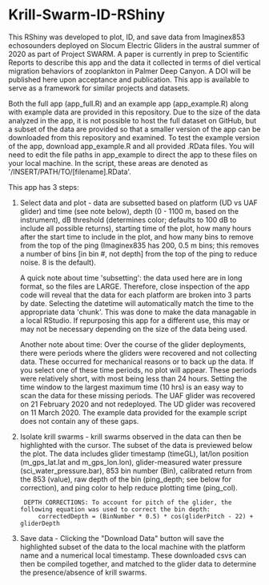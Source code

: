 # Krill-Swarm-ID-RShiny

This RShiny was developed to plot, ID, and save data from Imaginex853 echosounders deployed on Slocum Electric Gliders in the austral summer of 2020 as part of Project SWARM. A paper is currently in prep to Scientific Reports to describe this app and the data it collected in terms of diel vertical migration behaviors of zooplankton in Palmer Deep Canyon. A DOI will be published here upon acceptance and publication. This app is available to serve as a framework for similar projects and datasets. 

Both the full app (app_full.R) and an example app (app_example.R) along with example data are provided in this repository. Due to the size of the data analyzed in the app, it is not possible to host the full dataset on GitHub, but a subset of the data are provided so that a smaller version of the app can be downloaded from this repository and examined. To test the example version of the app, download app_example.R and all provided .RData files. You will need to edit the file paths in app_example to direct the app to these files on your local machine. In the script, these areas are denoted as '/INSERT/PATH/TO/[filename].RData'. 

This app has 3 steps: 
1) Select data and plot - data are subsetted based on platform (UD vs UAF glider) and time (see note below), depth (0 - 1100 m, based on the instrument), dB threshold (determines color; defaults to 100 dB to include all possible returns), starting time of the plot, how many hours after the start time to include in the plot, and how many bins to remove from the top of the ping (Imaginex835 has 200, 0.5 m bins; this removes a number of bins [in bin #, not depth] from the top of the ping to reduce noise. 8 is the default). 
    	
	A quick note about time 'subsetting': the data used here are in long format, so the files are LARGE. Therefore, close inspection of the app code will reveal that the data for each platform are broken into 3 parts by date. Selecting the datetime will automatically match the time to the appropriate data 'chunk'. This was done to make the data managable in a local RStudio. If repurposing this app for a different use, this may or may not be necessary depending on the size of the data being used. 
	
	Another note about time: Over the course of the glider deployments, there were periods where the gliders were recovered and not collecting data. These occurred for mechanical reasons or to back up the data. If you select one of these time periods, no plot will appear. These periods were relatively short, with most being less than 24 hours. Setting the time window to the largest maximum time (10 hrs) is an easy way to scan the data for these missing periods. The UAF glider was recovered on 21 February 2020 and not redeployed. The UD glider was recovered on 11 March 2020. The example data provided for the example script does not contain any of these gaps. 

2) Isolate krill swarms - krill swarms observed in the data can then be highlighted with the cursor. The subset of the data is previewed below the plot. The data includes glider timestamp (timeGL), lat/lon position (m_gps_lat.lat and m_gps_lon.lon), glider-measured water pressure (sci_water_pressure.bar), 853 bin number (Bin), calibrated return from the 853 (value), raw depth of the bin (ping_depth; see below for correction), and ping color to help reduce plotting time (ping_col). 
    
		DEPTH CORRECTIONS: To account for pitch of the glider, the following equation was used to correct the bin depth: 
            correctedDepth = (BinNumber * 0.5) * cos(gliderPitch - 22) + gliderDepth

3) Save data - Clicking the "Download Data" button will save the highlighted subset of the data to the local machine with the platform name and a numerical local timestamp. These downloaded csvs can then be compiled together, and matched to the glider data to determine the presence/absence of krill swarms.  

